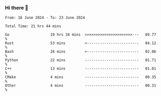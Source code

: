 ### Hi there 👋

<!--
**zhumeme/zhumeme** is a ✨ _special_ ✨ repository because its `README.md` (this file) appears on your GitHub profile.

Here are some ideas to get you started:

- 🔭 I’m currently working on ...
- 🌱 I’m currently learning ...
- 👯 I’m looking to collaborate on ...
- 🤔 I’m looking for help with ...
- 💬 Ask me about ...
- 📫 How to reach me: ...
- 😄 Pronouns: ...
- ⚡ Fun fact: ...
-->

<!--START_SECTION:waka-->

```all_time
From: 16 June 2024 - To: 23 June 2024

Total Time: 21 hrs 44 mins

Go                   19 hrs 34 mins  >>>>>>>>>>>>>>>>>>>>>>---   89.77 %
Rust                 53 mins         >------------------------   04.12 %
Bash                 26 mins         >------------------------   02.06 %
Python               22 mins         -------------------------   01.71 %
C++                  13 mins         -------------------------   01.01 %
CMake                4 mins          -------------------------   00.35 %
Other                4 mins          -------------------------   00.31 %
```

<!--END_SECTION:waka-->
